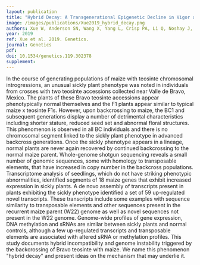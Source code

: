 ```yaml
---
layout: publication
title: "Hybrid Decay: A Transgenerational Epigenetic Decline in Vigor and Viability Triggered in Backcross Populations of Teosinte with Maize"
image: /images/publications/Xue2019_hybrid_decay.png
authors: Xue W, Anderson SN, Wang X, Yang L, Crisp PA, Li Q, Noshay J, Albert PS, Birchler JA, Bilinski P, Stitzer MC, Ross-Ibarra J, Flint-Garcia S, Chen X, Springer NM, Doebley JF
year: 2019
ref: Xue et al. 2019. Genetics.
journal: Genetics
pdf: 
doi: 10.1534/genetics.119.302378
supplement: 
---
```


In the course of generating populations of maize with teosinte chromosomal introgressions, an unusual sickly plant phenotype was noted in individuals from crosses with two teosinte accessions collected near Valle de Bravo, Mexico. The plants of these Bravo teosinte accessions appear phenotypically normal themselves and the F1 plants appear similar to typical maize x teosinte F1s. However, upon backcrossing to maize, the BC1 and subsequent generations display a number of detrimental characteristics including shorter stature, reduced seed set and abnormal floral structures. This phenomenon is observed in all BC individuals and there is no chromosomal segment linked to the sickly plant phenotype in advanced backcross generations. Once the sickly phenotype appears in a lineage, normal plants are never again recovered by continued backcrossing to the normal maize parent. Whole-genome shotgun sequencing reveals a small number of genomic sequences, some with homology to transposable elements, that have increased in copy number in the backcross populations. Transcriptome analysis of seedlings, which do not have striking phenotypic abnormalities, identified segments of 18 maize genes that exhibit increased expression in sickly plants. A de novo assembly of transcripts present in plants exhibiting the sickly phenotype identified a set of 59 up-regulated novel transcripts. These transcripts include some examples with sequence similarity to transposable elements and other sequences present in the recurrent maize parent (W22) genome as well as novel sequences not present in the W22 genome. Genome-wide profiles of gene expression, DNA methylation and sRNAs are similar between sickly plants and normal controls, although a few up-regulated transcripts and transposable elements are associated with altered sRNA or methylation profiles. This study documents hybrid incompatibility and genome instability triggered by the backcrossing of Bravo teosinte with maize. We name this phenomenon "hybrid decay" and present ideas on the mechanism that may underlie it.
